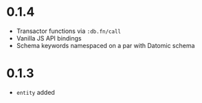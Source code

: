 # 0.1.4

- Transactor functions via `:db.fn/call`
- Vanilla JS API bindings
- Schema keywords namespaced on a par with Datomic schema

# 0.1.3

- `entity` added
